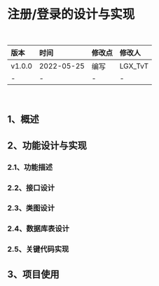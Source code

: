 # 注册/登录的设计与实现

<br/>

| 版本   | 时间       | 修改点 | 修改人  |
| :----- | :--------- | :----- | :------ |
| v1.0.0 | 2022-05-25 | 编写   | LGX_TvT |
| -      | -          | -      | -       |

<br/>

## 1、概述





## 2、功能设计与实现





### 2.1、功能描述



### 2.2、接口设计



### 2.3、类图设计



### 2.4、数据库表设计



### 2.5、关键代码实现





## 3、项目使用
